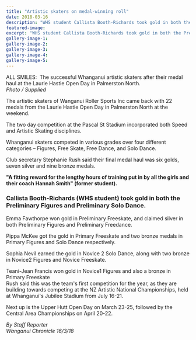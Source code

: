 ```yaml
---
title: "Artistic skaters on medal-winning roll"
date: 2018-03-16
description: "WHS student Callista Booth-Richards took gold in both the Preliminary Figures & Preliminary Solo Dance..."
featured-image: 
excerpt: "WHS student Callista Booth-Richards took gold in both the Preliminary Figures and Preliminary Solo Dance."
gallery-image-1: 
gallery-image-2: 
gallery-image-3: 
gallery-image-4: 
gallery-image-5: 
---
```


<p><span>ALL SMILES:&nbsp; The successful Whanganui artistic skaters after their medal haul at the Laurie Hastie Open Day in Palmerston North.</span><br /><em>Photo / Supplied</em></p>
<p class="element element-paragraph">The artistic skaters of Wanganui Roller Sports Inc came back with 22 medals from the Laurie Hastie Open Day in Palmerston North at the weekend.</p>
<p class="element element-paragraph">The two day competition at the Pascal St Stadium incorporated both Speed and Artistic Skating disciplines.</p>
<p class="element element-paragraph">Whanganui skaters competed in various grades over four different categories &ndash; Figures, Free Skate, Free Dance, and Solo Dance.</p>
<p class="element element-paragraph">Club secretary Stephanie Rush said their final medal haul was six golds, seven silver and nine bronze medals.</p>
<p class="element element-paragraph"><strong>"A fitting reward for the lengthy hours of training put in by all the girls and their coach Hannah Smith" (former student).</strong></p>
<h3 class="element element-paragraph">Callista Booth-Richards (WHS student) took gold in both the Preliminary Figures and Preliminary Solo Dance.</h3>
<p class="element element-paragraph">Emma Fawthorpe won gold in Preliminary Freeskate, and claimed silver in both Preliminary Figures and Preliminary Freedance.</p>
<p class="element element-paragraph">Pippa McKee got the gold in Primary Freeskate and two bronze medals in Primary Figures and Solo Dance respectively.</p>
<p class="element element-paragraph">Sophia Nevil earned the gold in Novice 2 Solo Dance, along with two bronze in Novice2 Figures and Novice Freeskate.</p>
<p class="element element-paragraph">Teani-Jean Francis won gold in Novice1 Figures and also a bronze in Primary Freeskate&nbsp;<br />Rush said this was the team's first competition for the year, as they are building towards competing at the NZ Artistic National Championships, held at Whanganui's Jubilee Stadium from July 16-21.</p>
<p class="element element-paragraph">Next up is the Upper Hutt Open Day on March 23-25, followed by the Central Area Championships on April 20-22.</p>
<p><em>By Staff Reporter</em><br /><em>Wanganui Chronicle 16/3/18</em></p>

